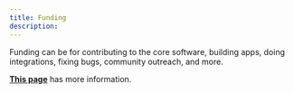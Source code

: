 ```yaml
---
title: Funding
description: 
---
```


Funding can be for contributing to the core software, building apps, doing integrations, fixing bugs, community outreach, and more.

**[This page](https://www.oceanprotocol.com/fund)** has more information.
